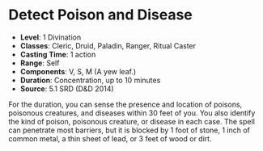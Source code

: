 # Detect Poison and Disease

- **Level**: 1 Divination
- **Classes**: Cleric, Druid, Paladin, Ranger, Ritual Caster
- **Casting Time**: 1 action
- **Range**: Self
- **Components**: V, S, M (A yew leaf.)
- **Duration**: Concentration, up to 10 minutes
- **Source**: 5.1 SRD (D&D 2014)

For the duration, you can sense the presence and location of poisons, poisonous creatures, and diseases within 30 feet of you. You also identify the kind of poison, poisonous creature, or disease in each case. The spell can penetrate most barriers, but it is blocked by 1 foot of stone, 1 inch of common metal, a thin sheet of lead, or 3 feet of wood or dirt.

